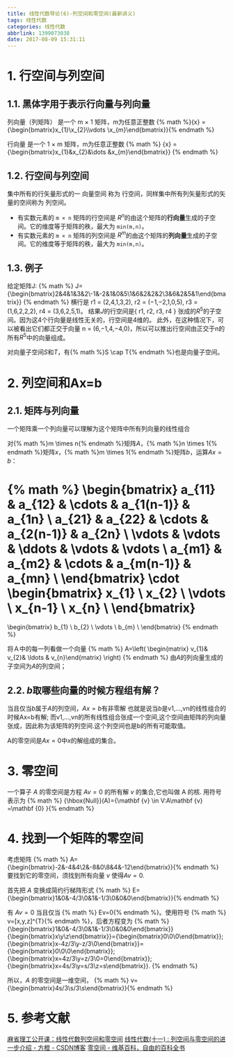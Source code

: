 ```yaml
---
title: 线性代数导论(6)-列空间和零空间(最新讲义)
tags: 线性代数
categories: 线性代数
abbrlink: 1399073038
date: 2017-08-09 15:31:11
---
```


<!-- toc -->
<!-- more -->

# 1. 行空间与列空间

## 1.1. 黑体字用于表示行向量与列向量

列向量（列矩阵） 是一个 m × 1 矩阵，m为任意正整数
{% math %}{x} ={\begin{bmatrix}x_{1}\\x_{2}\\\vdots \\x_{m}\end{bmatrix}}{% endmath %}

行向量 是一个 1 × m 矩阵，m为任意正整数
{% math %}
{x} ={\begin{bmatrix}x_{1}&x_{2}&\dots &x_{m}\end{bmatrix}}
{% endmath %}

## 1.2. 行空间与列空间

集中所有的行矢量形式的一 向量空间 称为 行空间，同样集中所有列矢量形式的矢量的空间称为 列空间。

- 有实数元素的 `m × n` 矩阵的行空间是 $R^{n}$的由这个矩阵的**行向量**生成的子空间。它的维度等于矩阵的秩，最大为 `min(m,n)`。
- 有实数元素的 `m × n` 矩阵的列空间是 $R^{m}$的由这个矩阵的**列向量**生成的子空间。它的维度等于矩阵的秩，最大为 `min(m,n)`。

## 1.3. 例子

给定矩阵J:
{% math %}
J={\begin{bmatrix}2&4&1&3&2\\-1&-2&1&0&5\\1&6&2&2&2\\3&6&2&5&1\end{bmatrix}}
{% endmath %}
横行是 r1 = (2,4,1,3,2), r2 = (−1,−2,1,0,5), r3 = (1,6,2,2,2), r4 = (3,6,2,5,1)。 
结果$J$的行空间是{ r1, r2, r3, r4 } 张成的$R^{5}$的子空间。因为这4个行向量是线性无关的，行空间是4维的。
此外，在这种情况下，可以被看出它们都正交于向量 n = (6,−1,4,−4,0)，所以可以推出行空间由正交于n的所有$R^{5}$中的向量组成。

对向量子空间$S$和$T$，有{% math %}S \cap T{% endmath %}也是向量子空间。

# 2. 列空间和Ax=b

## 2.1. 矩阵与列向量

一个矩阵乘一个列向量可以理解为这个矩阵中所有列向量的线性组合

对{% math %}m \times n{% endmath %}矩阵$A$，{% math %}n \times 1{% endmath %}矩阵$x$，{% math %}m \times 1{% endmath %}矩阵$b$，运算$Ax=b$：

{% math %}
\begin{bmatrix}
a_{11} & a_{12} & \cdots & a_{1(n-1)} & a_{1n} \\
a_{21} & a_{22} & \cdots & a_{2(n-1)} & a_{2n} \\
\vdots & \vdots & \ddots & \vdots & \vdots \\
a_{m1} & a_{m2} & \cdots & a_{m(n-1)} & a_{mn} \\
\end{bmatrix}
\cdot
\begin{bmatrix}
x_{1} \\
x_{2} \\
\vdots \\
x_{n-1} \\
x_{n} \\
\end{bmatrix}
=
\begin{bmatrix}
b_{1} \\
b_{2} \\
\vdots \\
b_{m} \\
\end{bmatrix}
{% endmath %}

将Ａ中的每一列看做一个向量
{% math %}
A=\left( \begin{matrix} v_{1}& v_{2}& \ldots & v_{n}\end{matrix} \right) 
{% endmath %}
由$A$的列向量生成的子空间为$A$的列空间；

## 2.2. $b$取哪些向量的时候方程组有解？

当且仅当$b$属于$A$的列空间，$Ax=b$有非零解
也就是说当$b$是v1,...,vn的线性组合的时候Ax=b有解;
而v1,...,vn的所有线性组合张成一个空间,这个空间由矩阵的列向量张成，因此称为该矩阵的列空间.这个列空间也是b的所有可能取值。

A的零空间是$Ax=0$中$x$的解组成的集合。

# 3. 零空间

一个算子 $A$ 的零空间是方程 $Av = 0$ 的所有解 $v$ 的集合,它也叫做 A 的核.
用符号表示为 {% math %} {\hbox{Null}}(A)=\{\mathbf {v} \in V:A\mathbf {v} =\mathbf {0} \}{% endmath %}

# 4. 找到一个矩阵的零空间

考虑矩阵
{% math %} A={\begin{bmatrix}-2&-4&4\\2&-8&0\\8&4&-12\end{bmatrix}}{% endmath %}
要找到它的零空间，须找到所有向量 $v$ 使得$Av=0$. 

首先把 $A$ 变换成简约行梯阵形式
{% math %} E={\begin{bmatrix}1&0&-4/3\\0&1&-1/3\\0&0&0\end{bmatrix}}{% endmath %}

有 $Av=0$ 当且仅当 {% math %} Ev=0{% endmath %}。使用符号 {% math %} v=[x,y,z]^{T}{% endmath %}，后者方程变为
{% math %}
{\begin{bmatrix}1&0&-4/3\\0&1&-1/3\\0&0&0\end{bmatrix}}{\begin{bmatrix}x\\y\\z\end{bmatrix}}={\begin{bmatrix}0\\0\\0\end{bmatrix}};{\begin{bmatrix}x-4z/3\\y-z/3\\0\end{bmatrix}}={\begin{bmatrix}0\\0\\0\end{bmatrix}};{\begin{bmatrix}x=4z/3\\y=z/3\\0=0\end{bmatrix}};{\begin{bmatrix}x=4s/3\\y=s/3\\z=s\end{bmatrix}}.
{% endmath %}

所以，$A$ 的零空间是一维空间，
{% math %} v={\begin{bmatrix}4s/3\\s/3\\s\end{bmatrix}}{% endmath %}

# 5. 参考文献

[麻省理工公开课：线性代数列空间和零空间](http://open.163.com/movie/2010/11/B/5/M6V0BQC4M_M6V2AB1B5.html)
[线性代数(十一) : 列空间与零空间的进一步介绍 - 方橙  - CSDN博客](http://blog.csdn.net/mathmetics/article/details/9312609)
[零空间 - 维基百科，自由的百科全书](https://zh.wikipedia.org/wiki/%E9%9B%B6%E7%A9%BA%E9%97%B4)